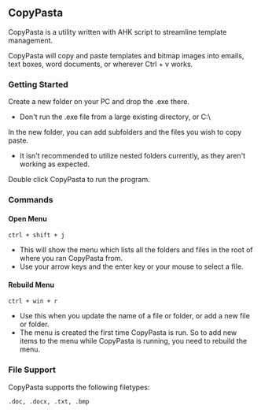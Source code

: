 ## CopyPasta

CopyPasta is a utility written with AHK script to streamline template management.

CopyPasta will copy and paste templates and bitmap images into emails, text boxes, word documents, or wherever Ctrl + v works.

### Getting Started

Create a new folder on your PC and drop the .exe there.

- Don't run the .exe file from a large existing directory, or C:\

In the new folder, you can add subfolders and the files you wish to copy paste.

- It isn't recommended to utilize nested folders currently, as they aren't working as expected.

Double click CopyPasta to run the program.

### Commands

#### Open Menu

    ctrl + shift + j

- This will show the menu which lists all the folders and files in the root of where you ran CopyPasta from.
- Use your arrow keys and the enter key or your mouse to select a file.



#### Rebuild Menu

    ctrl + win + r

- Use this when you update the name of a file or folder, or add a new file or folder.
- The menu is created the first time CopyPasta is run.  So to add new items to the menu while CopyPasta is running, you need to rebuild the menu.

### File Support

CopyPasta supports the following filetypes:

    .doc, .docx, .txt, .bmp
